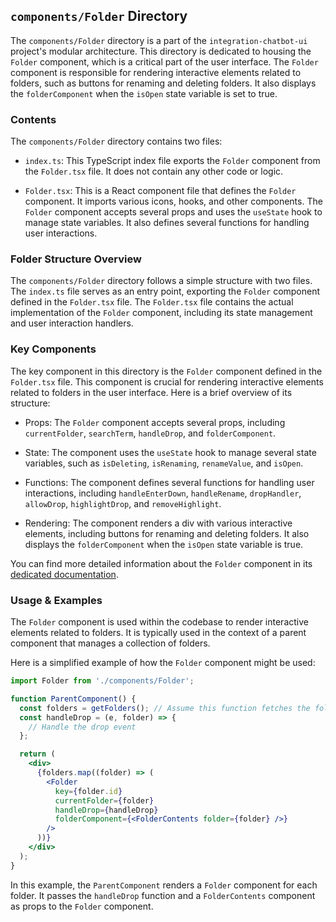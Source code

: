 
## `components/Folder` Directory

The `components/Folder` directory is a part of the `integration-chatbot-ui` project's modular architecture. This directory is dedicated to housing the `Folder` component, which is a critical part of the user interface. The `Folder` component is responsible for rendering interactive elements related to folders, such as buttons for renaming and deleting folders. It also displays the `folderComponent` when the `isOpen` state variable is set to true.

### Contents

The `components/Folder` directory contains two files:

- `index.ts`: This TypeScript index file exports the `Folder` component from the `Folder.tsx` file. It does not contain any other code or logic.

- `Folder.tsx`: This is a React component file that defines the `Folder` component. It imports various icons, hooks, and other components. The `Folder` component accepts several props and uses the `useState` hook to manage state variables. It also defines several functions for handling user interactions.

### Folder Structure Overview

The `components/Folder` directory follows a simple structure with two files. The `index.ts` file serves as an entry point, exporting the `Folder` component defined in the `Folder.tsx` file. The `Folder.tsx` file contains the actual implementation of the `Folder` component, including its state management and user interaction handlers.

### Key Components

The key component in this directory is the `Folder` component defined in the `Folder.tsx` file. This component is crucial for rendering interactive elements related to folders in the user interface. Here is a brief overview of its structure:

- Props: The `Folder` component accepts several props, including `currentFolder`, `searchTerm`, `handleDrop`, and `folderComponent`.

- State: The component uses the `useState` hook to manage several state variables, such as `isDeleting`, `isRenaming`, `renameValue`, and `isOpen`.

- Functions: The component defines several functions for handling user interactions, including `handleEnterDown`, `handleRename`, `dropHandler`, `allowDrop`, `highlightDrop`, and `removeHighlight`.

- Rendering: The component renders a div with various interactive elements, including buttons for renaming and deleting folders. It also displays the `folderComponent` when the `isOpen` state variable is true.

You can find more detailed information about the `Folder` component in its [dedicated documentation](./components/Folder/Folder.md).

### Usage & Examples

The `Folder` component is used within the codebase to render interactive elements related to folders. It is typically used in the context of a parent component that manages a collection of folders.

Here is a simplified example of how the `Folder` component might be used:

```jsx
import Folder from './components/Folder';

function ParentComponent() {
  const folders = getFolders(); // Assume this function fetches the folders
  const handleDrop = (e, folder) => {
    // Handle the drop event
  };

  return (
    <div>
      {folders.map((folder) => (
        <Folder
          key={folder.id}
          currentFolder={folder}
          handleDrop={handleDrop}
          folderComponent={<FolderContents folder={folder} />}
        />
      ))}
    </div>
  );
}
```

In this example, the `ParentComponent` renders a `Folder` component for each folder. It passes the `handleDrop` function and a `FolderContents` component as props to the `Folder` component.
